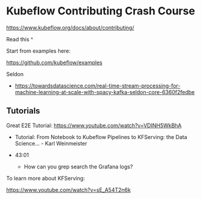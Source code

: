 # Kubeflow Contributing Crash Course

https://www.kubeflow.org/docs/about/contributing/

Read this ^

Start from examples here:

https://github.com/kubeflow/examples

Seldon

- https://towardsdatascience.com/real-time-stream-processing-for-machine-learning-at-scale-with-spacy-kafka-seldon-core-6360f2fedbe

## Tutorials

Great E2E Tutorial: https://www.youtube.com/watch?v=VDINH5WkBhA

- Tutorial: From Notebook to Kubeflow Pipelines to KFServing: the Data Science... - Karl Weinmeister

- 43:01
  - How can you grep search the Grafana logs?

To learn more about KFServing:

https://www.youtube.com/watch?v=sE_A54T2n6k
